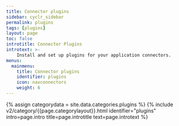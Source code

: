 ```yaml
---
title: Connector plugins
sidebar: cyclr_sidebar
permalink: plugins
tags: [plugins]
layout: page
toc: false
introtitle: Connector Plugins
introtext: >-
    Install and set up plugins for your application connectors.
menus:
  mainmenu:
    title: Connector plugins
    identifier: plugins
    icon: navconnectors
    weight: 6
---
```

{% assign categorydata = site.data.categories.plugins %}
{% include v2/category/{{page.categorylayout}}.html identifier="plugins" intro=page.intro title=page.introtitle text=page.introtext %}
